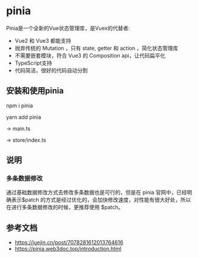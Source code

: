 # pinia
Pinia是一个全新的Vue状态管理库，是Vuex的代替者:

- Vue2 和 Vue3 都能支持
- 抛弃传统的 Mutation ，只有 state, getter 和 action ，简化状态管理库
- 不需要嵌套模块，符合 Vue3 的 Composition api，让代码扁平化
- TypeScript支持
- 代码简洁，很好的代码自动分割

## 安装和使用pinia
npm i pinia

yarn add pinia

-> main.ts

-> store/index.ts

## 说明
### 多条数据修改
通过基础数据修改方式去修改多条数据也是可行的，但是在 pinia 官网中，已经明确表示$patch 的方式是经过优化的，会加快修改速度，对性能有很大好处，所以在进行多条数据修改的时候，更推荐使用 $patch。

## 参考文档
- https://juejin.cn/post/7078281612013764616
- https://pinia.web3doc.top/introduction.html